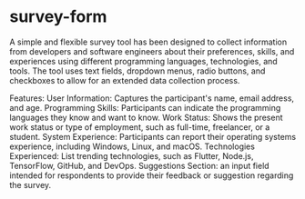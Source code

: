 # survey-form

A simple and flexible survey tool has been designed to collect information from developers and software engineers about their preferences, skills, and experiences using different programming languages, technologies, and tools. The tool uses text fields, dropdown menus, radio buttons, and checkboxes to allow for an extended data collection process.

Features:
User Information: Captures the participant's name, email address, and age.
Programming Skills: Participants can indicate the programming languages they know and want to know.
Work Status: Shows the present work status or type of employment, such as full-time, freelancer, or a student.
System Experience: Participants can report their operating systems experience, including Windows, Linux, and macOS.
Technologies Experienced: List trending technologies, such as Flutter, Node.js, TensorFlow, GitHub, and DevOps.
Suggestions Section: an input field intended for respondents to provide their feedback or suggestion regarding the survey.
